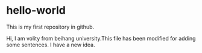 # hello-world
This is my first repository in github.

Hi, I am volity from beihang university.This file has been modified for adding some sentences.
I have a new idea.
